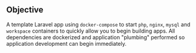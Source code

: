 ## Objective

A template Laravel app using `docker-compose` to start `php`, `nginx`, `mysql` and `workspace` containers to quickly allow you to begin building apps. All dependencies are dockerized and application "plumbing" performed so application development can begin immediately.
